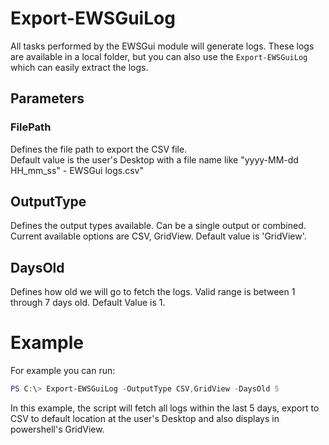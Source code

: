 ﻿# Export-EWSGuiLog

All tasks performed by the EWSGui module will generate logs. These logs are available in a local folder, but you can also use the `Export-EWSGuiLog` which can easily extract the logs.

## Parameters

### FilePath  
Defines the file path to export the CSV file.  
Default value is the user's Desktop with a file name like "yyyy-MM-dd HH_mm_ss" - EWSGui logs.csv"

## OutputType  
Defines the output types available. Can be a single output or combined.  
Current available options are CSV, GridView. Default value is 'GridView'.

## DaysOld
Defines how old we will go to fetch the logs. Valid range is between 1 through 7 days old. Default Value is 1.  

# Example

For example you can run:
``` powershell
PS C:\> Export-EWSGuiLog -OutputType CSV,GridView -DaysOld 5
```  

In this example, the script will fetch all logs within the last 5 days, export to CSV to default location at the user's Desktop and also displays in powershell's GridView.